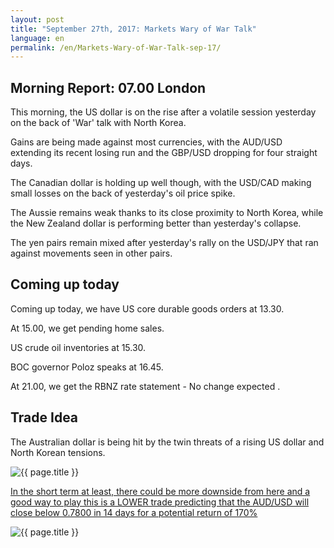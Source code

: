 ```yaml
---
layout: post
title: "September 27th, 2017: Markets Wary of War Talk"
language: en
permalink: /en/Markets-Wary-of-War-Talk-sep-17/
---
```

## Morning Report: 07.00 London

This morning, the US dollar is on the rise after a volatile session yesterday on the back of 'War' talk with North Korea. 

Gains are being made against most currencies, with the AUD/USD extending its recent losing run and the GBP/USD dropping for four straight days. 

The Canadian dollar is holding up well though, with the USD/CAD making small losses on the back of yesterday's oil price spike. 

The Aussie remains weak thanks to its close proximity to North Korea, while the New Zealand dollar is performing better than yesterday's collapse. 

The yen pairs remain mixed after yesterday's rally on the USD/JPY that ran against movements seen in other pairs. 

## Coming up today

Coming up today, we have US core durable goods orders at 13.30. 

At 15.00, we get pending home sales. 

US crude oil inventories at 15.30.

BOC governor Poloz speaks at 16.45. 

At 21.00, we get the RBNZ rate statement - No change expected .

## Trade Idea

The Australian dollar is being hit by the twin threats of a rising US dollar and North Korean tensions. 
 
<img class="post-image" src="{{ site.url }}/images/sep-17/27-09-2017 06-54-26.jpg" alt="{{ page.title }}" title="{{ page.title }}">

<a href="%LINK%%?currency=GBP&market=forex&underlying=frxAUDUSD&formname=higherlower&duration_amount=14&duration_units=d&amount=10&amount_type=payout&expiry_type=duration&barrier=0.7800" target="_blank">In the short term at least, there could be more downside from here and a good way to play this is a LOWER trade predicting that the AUD/USD will close below 0.7800 in 14 days for a potential return of 170%</a>

<img class="post-image" src="{{ site.url }}/images/sep-17/27-09-2017 06-55-10.jpg" alt="{{ page.title }}" title="{{ page.title }}">

